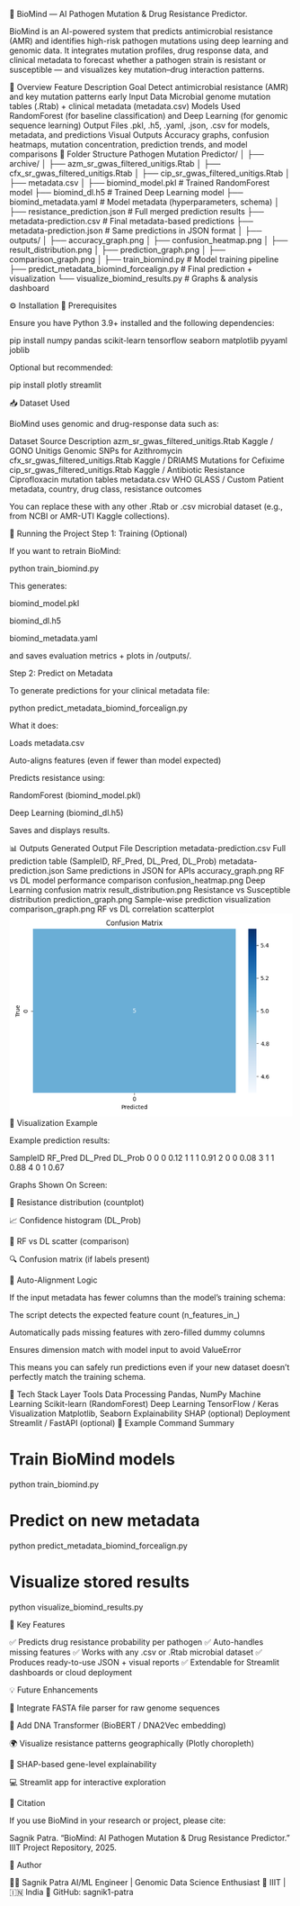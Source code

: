 🧫 BioMind — AI Pathogen Mutation & Drug Resistance Predictor.

BioMind is an AI-powered system that predicts antimicrobial resistance (AMR) and identifies high-risk pathogen mutations using deep learning and genomic data.
It integrates mutation profiles, drug response data, and clinical metadata to forecast whether a pathogen strain is resistant or susceptible — and visualizes key mutation–drug interaction patterns.

🧠 Overview
Feature	Description
Goal	Detect antimicrobial resistance (AMR) and key mutation patterns early
Input Data	Microbial genome mutation tables (.Rtab) + clinical metadata (metadata.csv)
Models Used	RandomForest (for baseline classification) and Deep Learning (for genomic sequence learning)
Output Files	.pkl, .h5, .yaml, .json, .csv for models, metadata, and predictions
Visual Outputs	Accuracy graphs, confusion heatmaps, mutation concentration, prediction trends, and model comparisons
🧬 Folder Structure
Pathogen Mutation Predictor/
│
├── archive/
│   ├── azm_sr_gwas_filtered_unitigs.Rtab
│   ├── cfx_sr_gwas_filtered_unitigs.Rtab
│   ├── cip_sr_gwas_filtered_unitigs.Rtab
│   ├── metadata.csv
│
├── biomind_model.pkl                # Trained RandomForest model
├── biomind_dl.h5                    # Trained Deep Learning model
├── biomind_metadata.yaml            # Model metadata (hyperparameters, schema)
│
├── resistance_prediction.json       # Full merged prediction results
├── metadata-prediction.csv          # Final metadata-based predictions
├── metadata-prediction.json         # Same predictions in JSON format
│
├── outputs/
│   ├── accuracy_graph.png
│   ├── confusion_heatmap.png
│   ├── result_distribution.png
│   ├── prediction_graph.png
│   ├── comparison_graph.png
│
├── train_biomind.py                 # Model training pipeline
├── predict_metadata_biomind_forcealign.py  # Final prediction + visualization
└── visualize_biomind_results.py     # Graphs & analysis dashboard

⚙️ Installation
🧩 Prerequisites

Ensure you have Python 3.9+ installed and the following dependencies:

pip install numpy pandas scikit-learn tensorflow seaborn matplotlib pyyaml joblib


Optional but recommended:

pip install plotly streamlit

📥 Dataset Used

BioMind uses genomic and drug-response data such as:

Dataset	Source	Description
azm_sr_gwas_filtered_unitigs.Rtab	Kaggle / GONO Unitigs	Genomic SNPs for Azithromycin
cfx_sr_gwas_filtered_unitigs.Rtab	Kaggle / DRIAMS	Mutations for Cefixime
cip_sr_gwas_filtered_unitigs.Rtab	Kaggle / Antibiotic Resistance	Ciprofloxacin mutation tables
metadata.csv	WHO GLASS / Custom	Patient metadata, country, drug class, resistance outcomes

You can replace these with any other .Rtab or .csv microbial dataset (e.g., from NCBI or AMR-UTI Kaggle collections).

🚀 Running the Project
Step 1: Training (Optional)

If you want to retrain BioMind:

python train_biomind.py


This generates:

biomind_model.pkl

biomind_dl.h5

biomind_metadata.yaml

and saves evaluation metrics + plots in /outputs/.

Step 2: Predict on Metadata

To generate predictions for your clinical metadata file:

python predict_metadata_biomind_forcealign.py


What it does:

Loads metadata.csv

Auto-aligns features (even if fewer than model expected)

Predicts resistance using:

RandomForest (biomind_model.pkl)

Deep Learning (biomind_dl.h5)

Saves and displays results.

📊 Outputs Generated
Output File	Description
metadata-prediction.csv	Full prediction table (SampleID, RF_Pred, DL_Pred, DL_Prob)
metadata-prediction.json	Same predictions in JSON for APIs
accuracy_graph.png	RF vs DL model performance comparison
confusion_heatmap.png	Deep Learning confusion matrix
result_distribution.png	Resistance vs Susceptible distribution
prediction_graph.png	Sample-wise prediction visualization
comparison_graph.png	RF vs DL correlation scatterplot
![Confusion Matrix Heatmap](mutation_heatmap.png)
🧪 Visualization Example

Example prediction results:

SampleID	RF_Pred	DL_Pred	DL_Prob
0	0	0	0.12
1	1	1	0.91
2	0	0	0.08
3	1	1	0.88
4	0	1	0.67

Graphs Shown On Screen:

🧬 Resistance distribution (countplot)

📈 Confidence histogram (DL_Prob)

🔄 RF vs DL scatter (comparison)

🔍 Confusion matrix (if labels present)

💾 Auto-Alignment Logic

If the input metadata has fewer columns than the model’s training schema:

The script detects the expected feature count (n_features_in_)

Automatically pads missing features with zero-filled dummy columns

Ensures dimension match with model input to avoid ValueError

This means you can safely run predictions even if your new dataset doesn’t perfectly match the training schema.

🧠 Tech Stack
Layer	Tools
Data Processing	Pandas, NumPy
Machine Learning	Scikit-learn (RandomForest)
Deep Learning	TensorFlow / Keras
Visualization	Matplotlib, Seaborn
Explainability	SHAP (optional)
Deployment	Streamlit / FastAPI (optional)
📍 Example Command Summary
# Train BioMind models
python train_biomind.py

# Predict on new metadata
python predict_metadata_biomind_forcealign.py

# Visualize stored results
python visualize_biomind_results.py

🧩 Key Features

✅ Predicts drug resistance probability per pathogen
✅ Auto-handles missing features
✅ Works with any .csv or .Rtab microbial dataset
✅ Produces ready-to-use JSON + visual reports
✅ Extendable for Streamlit dashboards or cloud deployment

💡 Future Enhancements

🔬 Integrate FASTA file parser for raw genome sequences

🧬 Add DNA Transformer (BioBERT / DNA2Vec embedding)

🌍 Visualize resistance patterns geographically (Plotly choropleth)

🧠 SHAP-based gene-level explainability

💻 Streamlit app for interactive exploration

🧾 Citation

If you use BioMind in your research or project, please cite:

Sagnik Patra. “BioMind: AI Pathogen Mutation & Drug Resistance Predictor.” IIIT Project Repository, 2025.

🧰 Author

👨‍🔬 Sagnik Patra
AI/ML Engineer | Genomic Data Science Enthusiast
📍 IIIT | 🇮🇳 India
🔗 GitHub: sagnik1-patra
